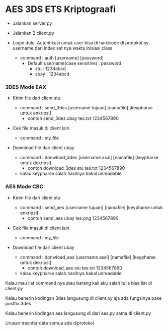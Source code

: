 # AES 3DS ETS Kriptograafi

- Jalankan server.py

- Jalankan 2 client.py

- Login dulu. Autentikasi untuk user bisa di hardcode di protokol.py username dari index set nya waktu inisiasi class
  - command : auth [username] [password]
    - Default username(case sensitive) : password
      - stu : 1234abcd
      - sbay : 1234abcd
  

### 3DES Mode EAX

- Kirim file dari client stu
  - command : send_3des [username tujuan] [namafile] [keypharse untuk enkripsi]
    - contoh send_3des ubay tes.txt 1234567890

- Cek file masuk di client lain
  - command : my_file

- Download file dari client ubay
  - command : donwload_3des [username asal] [namafile] [keypharse untuk dekripsi]
    - contoh download_3des stu tes.txt 1234567890
  - kalau keypharse salah hasilnya bakal unreadable


  
### AES Mode CBC

- Kirim file dari client stu
  - command : send_aes [username tujuan] [namafile] [keypharse untuk enkripsi]
    - contoh send_aes ubay tes.png 1234567890

- Cek file masuk di client lain
  - command : my_file

- Download file dari client ubay
  - command : donwload_aes [username asal] [namafile] [keypharse untuk dekripsi]
    - contoh download_aes stu tes.txt 1234567890
  - kalau keypharse salah hasilnya bakal unreadable



Kalau mau liat command nya atau barang kali aku salah tulis bisa liat di client.py

Kalau benerin kodingan 3des langusung di client.py aja ada fungsinya pake postfix 3des

Kalau benerin kodingan aes langusung di dari aes.py sama di client.py

Urusan trasnfer data semua ada diprotokol
